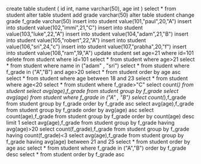 create table student (
id int,
name varchar(50),
age int
)
select * from student
alter table student add grade varchar(50)
alter table student change grade f_grade varchar(50)
insert into student value(101,"paul",20,"A")
insert into student value(102,"immi",21,"C")
insert into student value(103,"luke",22,"A")
insert into student value(104,"adam",21,"B")
insert into student value(105,"robert",22,"A")
insert into student value(106,"sri",24,"c")
insert into student value(107,"prabha",20,"f")
insert into student value(108,"ram",19,"A")
update student set age=21 where id=101
delete from student where id=101
select * from student where age>21
select * from student where name in ("adam" , "sri")
select * from student where f_grade in ("A","B") and age>20
select * from student order by age asc
select * from student where age between 18 and 23
select * from student where age<20
select * from student where f_grade>"C"
select count(*) from student
select avg(age),f_grade from student group by f_grade
select avg(age) from student where f_grade in ("A" , "B")
select count(*),f_grade from student group by f_grade order by f_grade asc
select avg(age),f_grade from student group by f_grade order by avg(age) asc
select count(age),f_grade from student group by f_grade order by count(age) desc limit 1
select avg(age),f_grade from student group by f_grade having avg(age)>20 
select count(f_grade),f_grade from student group by f_grade having count(f_grade)<3
select avg(age),f_grade from student group by f_grade having avg(age) between 21 and 25
select * from student order by age asc
select * from student where f_grade in ("A","B") order by f_grade desc
select * from student order by f_grade asc
